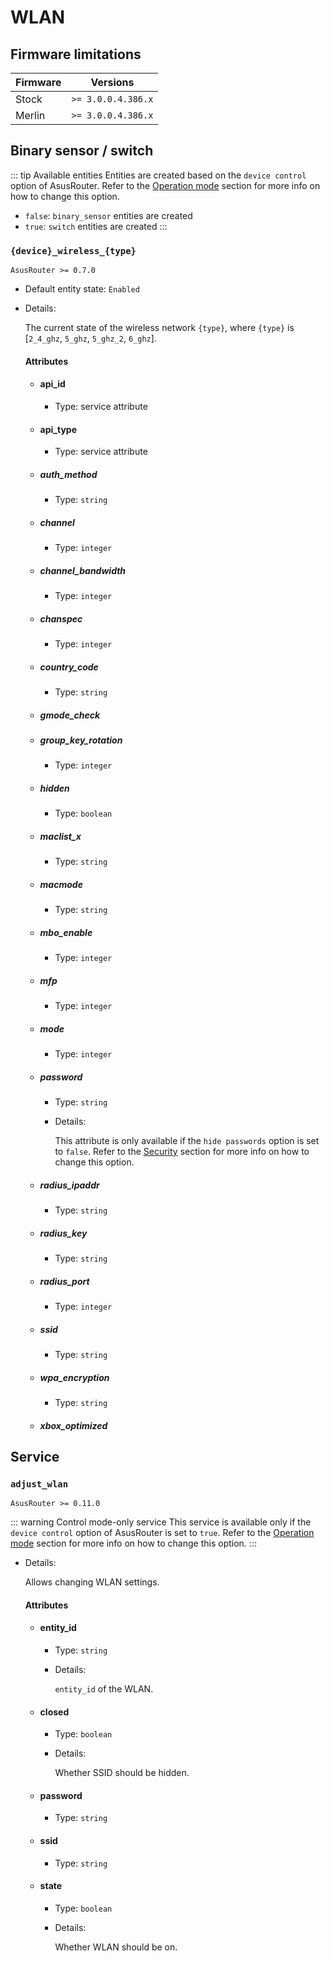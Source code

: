# WLAN

## Firmware limitations

|Firmware|          Versions|
|--------|------------------|
|Stock   |`>= 3.0.0.4.386.x`|
|Merlin  |`>= 3.0.0.4.386.x`|

## Binary sensor / switch

::: tip Available entities
Entities are created based on the `device control` option of AsusRouter. Refer to the [Operation mode](../guide/configuration/operation-mode.md) section for more info on how to change this option.
- `false`: `binary_sensor` entities are created
- `true`: `switch` entities are created
:::

### `{device}_wireless_{type}`

`AsusRouter >= 0.7.0`

-   Default entity state: `Enabled`
-   Details:

    The current state of the wireless network `{type}`, where `{type}` is [`2_4_ghz`, `5_ghz`, `5_ghz_2`, `6_ghz`].

    #### Attributes

    -   #### api_id

        -   Type: service attribute

    -   #### api_type

        -   Type: service attribute

    -   ##### auth_method

        -   Type: `string`

    -   ##### channel

        -   Type: `integer`

    -   ##### channel_bandwidth

        -   Type: `integer`

    -   ##### chanspec

        -   Type: `integer`

    -   ##### country_code

        -   Type: `string`

    -   ##### gmode_check

    -   ##### group_key_rotation

        -   Type: `integer`

    -   ##### hidden

        -   Type: `boolean`

    -   ##### maclist_x

        -   Type: `string`

    -   ##### macmode

        -   Type: `string`

    -   ##### mbo_enable

        -   Type: `integer`

    -   ##### mfp

        -   Type: `integer`

    -   ##### mode

        -   Type: `integer`

    -   ##### password

        -   Type: `string`
        -   Details:

            This attribute is only available if the `hide passwords` option is set to `false`. Refer to the [Security](../guide/configuration/security.md) section for more info on how to change this option.

    -   ##### radius_ipaddr

        -   Type: `string`

    -   ##### radius_key

        -   Type: `string`

    -   ##### radius_port

        -   Type: `integer`

    -   ##### ssid

        -   Type: `string`

    -   ##### wpa_encryption

        -   Type: `string`

    -   ##### xbox_optimized

## Service

### `adjust_wlan`

`AsusRouter >= 0.11.0`

::: warning Control mode-only service
This service is available only if the `device control` option of AsusRouter is set to `true`. Refer to the [Operation mode](../guide/configuration/operation-mode.md) section for more info on how to change this option.
:::

-   Details:

    Allows changing WLAN settings.

    #### Attributes

    -   #### entity_id

        -   Type: `string`
        -   Details:

            `entity_id` of the WLAN.

    -   #### closed

        -   Type: `boolean`
        -   Details:

            Whether SSID should be hidden.

    -   #### password

        -   Type: `string`

    -   #### ssid

        -   Type: `string`

    -   #### state

        -   Type: `boolean`
        -   Details:

            Whether WLAN should be on.
